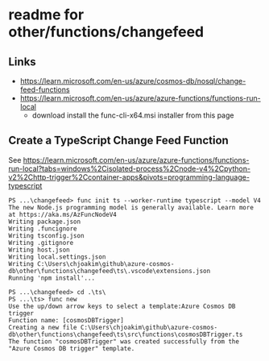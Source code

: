 # readme for other/functions/changefeed 

## Links

- https://learn.microsoft.com/en-us/azure/cosmos-db/nosql/change-feed-functions
- https://learn.microsoft.com/en-us/azure/azure-functions/functions-run-local
  - download install the func-cli-x64.msi installer from this page

## Create a TypeScript Change Feed Function

See https://learn.microsoft.com/en-us/azure/azure-functions/functions-run-local?tabs=windows%2Cisolated-process%2Cnode-v4%2Cpython-v2%2Chttp-trigger%2Ccontainer-apps&pivots=programming-language-typescript


```
PS ...\changefeed> func init ts --worker-runtime typescript --model V4
The new Node.js programming model is generally available. Learn more at https://aka.ms/AzFuncNodeV4
Writing package.json
Writing .funcignore
Writing tsconfig.json
Writing .gitignore
Writing host.json
Writing local.settings.json
Writing C:\Users\chjoakim\github\azure-cosmos-db\other\functions\changefeed\ts\.vscode\extensions.json
Running 'npm install'...

PS ...\changefeed> cd .\ts\
PS ...\ts> func new
Use the up/down arrow keys to select a template:Azure Cosmos DB trigger
Function name: [cosmosDBTrigger]
Creating a new file C:\Users\chjoakim\github\azure-cosmos-db\other\functions\changefeed\ts\src\functions\cosmosDBTrigger.ts
The function "cosmosDBTrigger" was created successfully from the "Azure Cosmos DB trigger" template.

```


